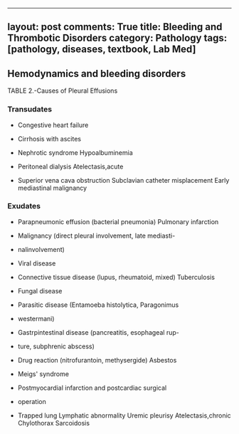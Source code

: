 
---
layout: post
comments: True
title: Bleeding and Thrombotic Disorders
category: Pathology
tags: [pathology, diseases, textbook, Lab Med]
---

## Hemodynamics and bleeding disorders

TABLE 2.-Causes of Pleural Effusions

### Transudates 

* Congestive heart failure

* Cirrhosis with ascites

* Nephrotic syndrome Hypoalbuminemia

* Peritoneal dialysis Atelectasis,acute

* Superior vena cava obstruction Subclavian catheter misplacement Early mediastinal malignancy

### Exudates

* Parapneumonic effusion (bacterial pneumonia) Pulmonary infarction

* Malignancy (direct pleural involvement, late mediasti-

* nalinvolvement)

* Viral disease

* Connective tissue disease (lupus, rheumatoid, mixed) Tuberculosis

* Fungal disease

* Parasitic disease (Entamoeba histolytica, Paragonimus

* westermani)

* Gastrpintestinal disease (pancreatitis, esophageal rup-

* ture, subphrenic abscess)

* Drug reaction (nitrofurantoin, methysergide) Asbestos

* Meigs' syndrome

* Postmyocardial infarction and postcardiac surgical

* operation

* Trapped lung Lymphatic abnormality Uremic pleurisy Atelectasis,chronic Chylothorax Sarcoidosis